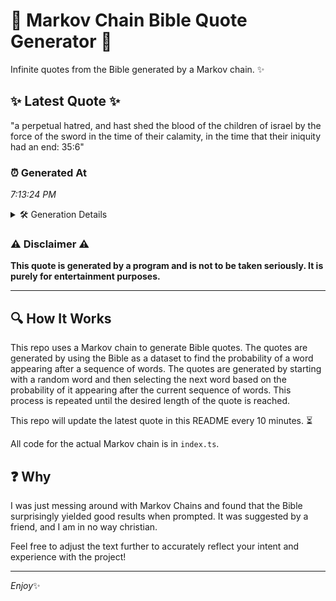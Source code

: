 # 📖 Markov Chain Bible Quote Generator 📖

Infinite quotes from the Bible generated by a Markov chain. ✨

## ✨ Latest Quote ✨
"a perpetual hatred, and hast shed the blood of the children of israel by the force of the sword in the time of their calamity, in the time that their iniquity had an end: 35:6"

### ⏰ Generated At
*7:13:24 PM*

<details>
    <summary>🛠️ Generation Details</summary>
    <p>
        <strong>🌱 Seed:</strong> a<br>
        <strong>🔄 Iterations:</strong> 34<br>
        <strong>📜 Context History:</strong><br>[ a ]: perpetual<br>[ a, perpetual ]: hatred,<br>[ a, perpetual, hatred, ]: and<br>[ a, perpetual, hatred,, and ]: hast<br>[ a, perpetual, hatred,, and, hast ]: shed<br>[ a, perpetual, hatred,, and, hast, shed ]: the<br>[ perpetual, hatred,, and, hast, shed, the ]: blood<br>[ hatred,, and, hast, shed, the, blood ]: of<br>[ and, hast, shed, the, blood, of ]: the<br>[ hast, shed, the, blood, of, the ]: children<br>[ shed, the, blood, of, the, children ]: of<br>[ the, blood, of, the, children, of ]: israel<br>[ blood, of, the, children, of, israel ]: by<br>[ of, the, children, of, israel, by ]: the<br>[ the, children, of, israel, by, the ]: force<br>[ children, of, israel, by, the, force ]: of<br>[ of, israel, by, the, force, of ]: the<br>[ israel, by, the, force, of, the ]: sword<br>[ by, the, force, of, the, sword ]: in<br>[ the, force, of, the, sword, in ]: the<br>[ force, of, the, sword, in, the ]: time<br>[ of, the, sword, in, the, time ]: of<br>[ the, sword, in, the, time, of ]: their<br>[ sword, in, the, time, of, their ]: calamity,<br>[ in, the, time, of, their, calamity, ]: in<br>[ the, time, of, their, calamity,, in ]: the<br>[ time, of, their, calamity,, in, the ]: time<br>[ of, their, calamity,, in, the, time ]: that<br>[ their, calamity,, in, the, time, that ]: their<br>[ calamity,, in, the, time, that, their ]: iniquity<br>[ in, the, time, that, their, iniquity ]: had<br>[ the, time, that, their, iniquity, had ]: an<br>[ time, that, their, iniquity, had, an ]: end:<br>[ that, their, iniquity, had, an, end: ]: 35:6<br>
    </p>
</details>

### ⚠️ Disclaimer ⚠️
**This quote is generated by a program and is not to be taken seriously. It is purely for entertainment purposes.**

---

## 🔍 How It Works

This repo uses a Markov chain to generate Bible quotes. The quotes are generated by using the Bible as a dataset to find the probability of a word appearing after a sequence of words. The quotes are generated by starting with a random word and then selecting the next word based on the probability of it appearing after the current sequence of words. This process is repeated until the desired length of the quote is reached.

This repo will update the latest quote in this README every 10 minutes. ⏳

All code for the actual Markov chain is in `index.ts`.

## ❓ Why

I was just messing around with Markov Chains and found that the Bible surprisingly yielded good results when prompted. 
It was suggested by a friend, and I am in no way christian.

Feel free to adjust the text further to accurately reflect your intent and experience with the project!

---

*Enjoy*✨
